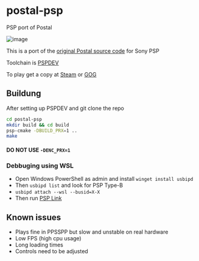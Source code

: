 # postal-psp
PSP port of Postal 

![image](https://github.com/user-attachments/assets/46afc14a-58c4-4cf2-81a2-8ddb0a5c698e)

This is a port of the [original Postal source code](https://github.com/RWS-Studios/POSTAL-SourceCode) for Sony PSP

Toolchain is [PSPDEV](https://pspdev.github.io/installation.html)

To play get a copy at [Steam](https://store.steampowered.com/app/232770/POSTAL/) or [GOG](https://www.gog.com/en/game/postal_classic_and_uncut)

## Buildung

After setting up PSPDEV and git clone the repo
```bash
cd postal-psp
mkdir build && cd build
psp-cmake -DBUILD_PRX=1 .. 
make
```

#### DO NOT USE `-DENC_PRX=1`  

### Debbuging using WSL

- Open Windows PowerShell as admin and install `winget install usbipd` 
- Then `usbipd list` and look for PSP Type-B
- `usbipd attach --wsl --busid=X-X`
- Then run [PSP Link](https://pspdev.github.io/debugging.html)

## Known issues

- Plays fine in PPSSPP but slow and unstable on real hardware
- Low FPS (high cpu usage)
- Long loading times
- Controls need to be adjusted